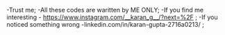 -Trust me;
-All these codes are waritten by ME ONLY;
-If you find me interesting - https://www.instagram.com/__karan_g__/?next=%2F ;
-If you noticed something wrong -linkedin.com/in/karan-gupta-2716a0213/ ;

<!---
karanG69/karanG69 is a ✨ special ✨ repository because its `README.md` (this file) appears on your GitHub profile.
You can click the Preview link to take a look at your changes.
--->
